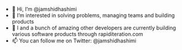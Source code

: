 - 👋 Hi, I’m @jamshidhashimi
- 👀 I’m interested in solving problems, managing teams and building products
- 💞️ I and a bunch of amazing other developers are currently building various software products through rapiditeration.com 
- 📫 You can follow me on Twitter: @jamshidhashimi

<!---
jamshidhashimi/jamshidhashimi is a ✨ special ✨ repository because its `README.md` (this file) appears on your GitHub profile.
You can click the Preview link to take a look at your changes.
--->
